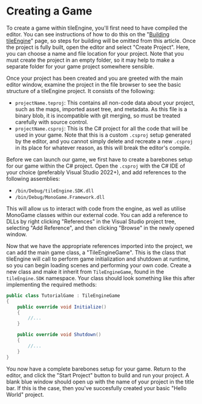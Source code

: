 ﻿# Creating a Game
To create a game within tileEngine, you'll first need to have compiled the editor. You can see instructions of how to do this on the
"[Building tileEngine](building.md)" page, so steps for building will be omitted from this article. Once the project is fully built, open the
editor and select "Create Project". Here, you can choose a name and file location for your project. Note that you must create the project in an
empty folder, so it may help to make a separate folder for your game project somewhere sensible.

Once your project has been created and you are greeted with the main editor window, examine the project in the file browser to see the basic
structure of a tileEngine project. It consists of the following:
- `projectName.teproj`: This contains all non-code data about your project, such as the maps, imported asset tree, and metadata. As this file is
a binary blob, it is incompatible with git merging, so must be treated carefully with source control.
- `projectName.csproj`: This is the C# project for all the code that will be used in your game. Note that this is a custom `.csproj` setup generated
by the editor, and you cannot simply delete and recreate a new `.csproj` in its place for whatever reason, as this will break the editor's compile.

Before we can launch our game, we first have to create a barebones setup for our game within the C# project. Open the `.csproj` with the C# IDE of
your choice (preferably Visual Studio 2022+), and add references to the following assemblies:
- `/bin/Debug/tileEngine.SDK.dll`
- `/bin/Debug/MonoGame.Framework.dll`

This will allow us to interact with code from the engine, as well as utilise MonoGame classes within our external code. You can add a reference to
DLLs by right clicking "References" in the Visual Studio project tree, selecting "Add Reference", and then clicking "Browse" in the newly opened
window.

Now that we have the appropriate references imported into the project, we can add the main game class, a "TileEngineGame". This is the class that
tileEngine will call to perform game initialization and shutdown at runtime, so you can begin loading scenes and performing your own code. Create
a new class and make it inherit from `TileEngineGame`, found in the `tileEngine.SDK` namespace. Your class should look something like this after
implementing the required methods:

```cs
public class TutorialGame : TileEngineGame
{
    public override void Initialize()
    {
        //...
    }

    public override void Shutdown()
    {
        //...
    }
}
```

You now have a complete barebones setup for your game. Return to the editor, and click the "Start Project" button to build and run your project.
A blank blue window should open up with the name of your project in the title bar. If this is the case, then you've succesfully created your basic
"Hello World" project.